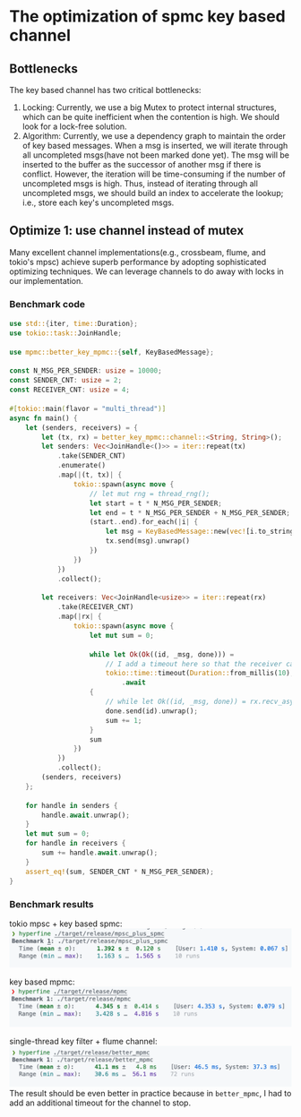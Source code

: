 # The optimization of spmc key based channel

## Bottlenecks

The key based channel has two critical bottlenecks:

1. Locking: Currently, we use a big Mutex to protect internal structures, which can be quite inefficient when the contention is high. We should look for a lock-free solution.
2. Algorithm: Currently, we use a dependency graph to maintain the order of key based messages. When a msg is inserted, we will iterate through all uncompleted msgs(have not been marked done yet). The msg will be inserted to the buffer as the successor of another msg if there is conflict. However, the iteration will be time-consuming if the number of uncompleted msgs is high. Thus, instead of iterating through all uncompleted msgs, we should build an index to accelerate the lookup; i.e., store each key's uncompleted msgs.

## Optimize 1: use channel instead of mutex

Many excellent channel implementations(e.g., crossbeam, flume, and tokio's mpsc) achieve superb performance by adopting sophisticated optimizing techniques. We can leverage channels to do away with locks in our implementation.

### Benchmark code

```rust
use std::{iter, time::Duration};
use tokio::task::JoinHandle;

use mpmc::better_key_mpmc::{self, KeyBasedMessage};

const N_MSG_PER_SENDER: usize = 10000;
const SENDER_CNT: usize = 2;
const RECEIVER_CNT: usize = 4;

#[tokio::main(flavor = "multi_thread")]
async fn main() {
    let (senders, receivers) = {
        let (tx, rx) = better_key_mpmc::channel::<String, String>();
        let senders: Vec<JoinHandle<()>> = iter::repeat(tx)
            .take(SENDER_CNT)
            .enumerate()
            .map(|(t, tx)| {
                tokio::spawn(async move {
                    // let mut rng = thread_rng();
                    let start = t * N_MSG_PER_SENDER;
                    let end = t * N_MSG_PER_SENDER + N_MSG_PER_SENDER;
                    (start..end).for_each(|i| {
                        let msg = KeyBasedMessage::new(vec![i.to_string()], i.to_string());
                        tx.send(msg).unwrap()
                    })
                })
            })
            .collect();

        let receivers: Vec<JoinHandle<usize>> = iter::repeat(rx)
            .take(RECEIVER_CNT)
            .map(|rx| {
                tokio::spawn(async move {
                    let mut sum = 0;

                    while let Ok(Ok((id, _msg, done))) =
                        // I add a timeout here so that the receiver can stop automatically
                        tokio::time::timeout(Duration::from_millis(10), rx.recv_async())
                            .await
                    {
                        // while let Ok((id, _msg, done)) = rx.recv_async().await {
                        done.send(id).unwrap();
                        sum += 1;
                    }
                    sum
                })
            })
            .collect();
        (senders, receivers)
    };

    for handle in senders {
        handle.await.unwrap();
    }
    let mut sum = 0;
    for handle in receivers {
        sum += handle.await.unwrap();
    }
    assert_eq!(sum, SENDER_CNT * N_MSG_PER_SENDER);
}
```

### Benchmark results

tokio mpsc + key based spmc:
![mpsc_spmc](./assets/mpsc_plus_spmc.png)

key based mpmc:
![mpmc](./assets/mpmc.png)

single-thread key filter + flume channel:
![better](./assets/better_mpmc.png)
The result should be even better in practice because in `better_mpmc`, I had to add an additional timeout for the channel to stop.
